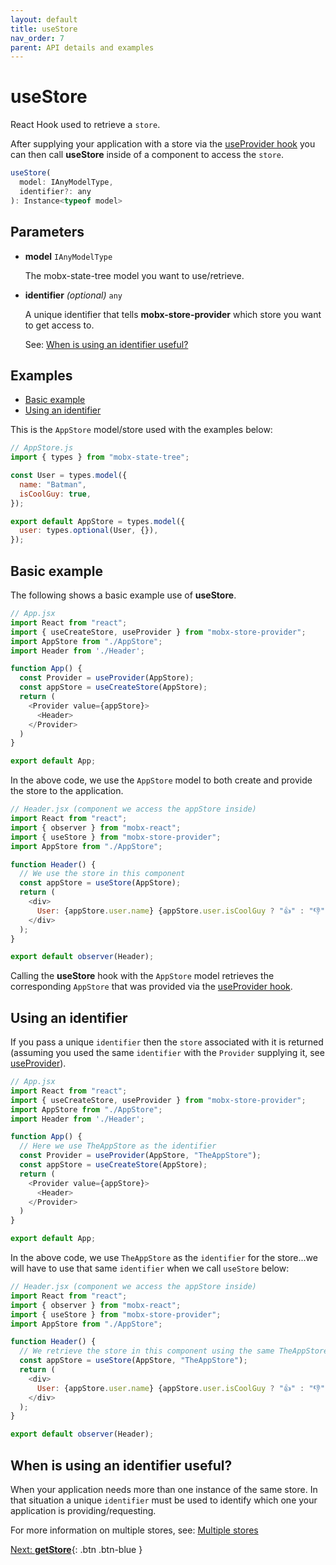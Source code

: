 ```yaml
---
layout: default
title: useStore
nav_order: 7
parent: API details and examples
---
```


# useStore

React Hook used to retrieve a `store`.

After supplying your application with a store via the [useProvider hook](/api/useProvider) you can then call **useStore** inside of a component to access the `store`.

```javascript
useStore(
  model: IAnyModelType,
  identifier?: any
): Instance<typeof model>
```

## Parameters

- **model** `IAnyModelType`

  The mobx-state-tree model you want to use/retrieve.

- **identifier** _(optional)_ `any`

  A unique identifier that tells **mobx-store-provider** which store you want to get access to.

  See: [When is using an identifier useful?](#when-is-using-an-identifier-useful)

## Examples

- [Basic example](#basic-example)
- [Using an identifier](#using-an-identifer)

This is the `AppStore` model/store used with the examples below:

```javascript
// AppStore.js
import { types } from "mobx-state-tree";

const User = types.model({
  name: "Batman",
  isCoolGuy: true,
});

export default AppStore = types.model({
  user: types.optional(User, {}),
});
```

## Basic example

The following shows a basic example use of **useStore**.

```javascript
// App.jsx
import React from "react";
import { useCreateStore, useProvider } from "mobx-store-provider";
import AppStore from "./AppStore";
import Header from './Header';

function App() {
  const Provider = useProvider(AppStore);
  const appStore = useCreateStore(AppStore);
  return (
    <Provider value={appStore}>
      <Header>
    </Provider>
  )
}

export default App;
```

In the above code, we use the `AppStore` model to both create and provide the store to the application.

```javascript
// Header.jsx (component we access the appStore inside)
import React from "react";
import { observer } from "mobx-react";
import { useStore } from "mobx-store-provider";
import AppStore from "./AppStore";

function Header() {
  // We use the store in this component
  const appStore = useStore(AppStore);
  return (
    <div>
      User: {appStore.user.name} {appStore.user.isCoolGuy ? "👍" : "👎"}
    </div>
  );
}

export default observer(Header);
```

Calling the **useStore** hook with the `AppStore` model retrieves the corresponding `AppStore` that was provided via the [useProvider hook](/api/useProvider).

## Using an identifier

If you pass a unique `identifier` then the `store` associated with it is returned (assuming you used the same `identifier` with the `Provider` supplying it, see [useProvider](/api/useProvider)).

```javascript
// App.jsx
import React from "react";
import { useCreateStore, useProvider } from "mobx-store-provider";
import AppStore from "./AppStore";
import Header from './Header';

function App() {
  // Here we use TheAppStore as the identifier
  const Provider = useProvider(AppStore, "TheAppStore");
  const appStore = useCreateStore(AppStore);
  return (
    <Provider value={appStore}>
      <Header>
    </Provider>
  )
}

export default App;
```

In the above code, we use `TheAppStore` as the `identifier` for the store...we will have to use that same `identifier` when we call `useStore` below:

```javascript
// Header.jsx (component we access the appStore inside)
import React from "react";
import { observer } from "mobx-react";
import { useStore } from "mobx-store-provider";
import AppStore from "./AppStore";

function Header() {
  // We retrieve the store in this component using the same TheAppStore identifier
  const appStore = useStore(AppStore, "TheAppStore");
  return (
    <div>
      User: {appStore.user.name} {appStore.user.isCoolGuy ? "👍" : "👎"}
    </div>
  );
}

export default observer(Header);
```

## When is using an identifier useful?

When your application needs more than one instance of the same store. In that situation a unique `identifier` must be used to identify which one your application is providing/requesting.

For more information on multiple stores, see: [Multiple stores](/multiple-stores)

[Next: **getStore**](/api/getStore){: .btn .btn-blue }
